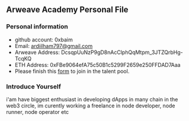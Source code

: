 ## Arweave Academy Personal File

### Personal information

- github account: 0xbaim
- Email: ardiilham797@gmail.com
- Arweave Address: DcsqpUuNzP9gD8nAcClphQqMtpm_3JTZQrbHg-TcqKQ
- ETH Address: 0xFBe9064efA75c50B1c5299F2659e250FFDAD7Aaa
- Please finish this [form](https://docs.google.com/forms/d/e/1FAIpQLSfWA5fIIcBgmRppm3jNz5vmf9Mai_QMVil-2pO4r7YKn_Zhtw/viewform?usp=sf_link) to join in the talent pool.

### Introduce Yourself
 i'am have biggest enthusiast in developing dApps in many chain in the web3 circle, im curently working a freelance in node developer, node runner, node operator etc
